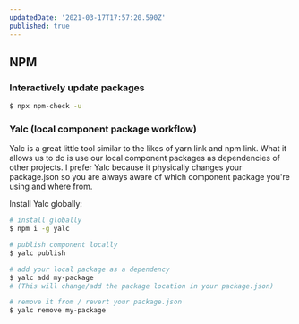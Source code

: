 ```yaml
---
updatedDate: '2021-03-17T17:57:20.590Z'
published: true
---
```


## NPM

### Interactively update packages

```bash
$ npx npm-check -u
```

### Yalc (local component package workflow)

Yalc is a great little tool similar to the likes of yarn link and npm link. What it allows us to do is use our local component packages as dependencies of other projects. I prefer Yalc because it physically changes your package.json so you are always aware of which component package you're using and where from.

Install Yalc globally:

```bash
# install globally
$ npm i -g yalc

# publish component locally
$ yalc publish

# add your local package as a dependency
$ yalc add my-package
# (This will change/add the package location in your package.json)

# remove it from / revert your package.json
$ yalc remove my-package
```
